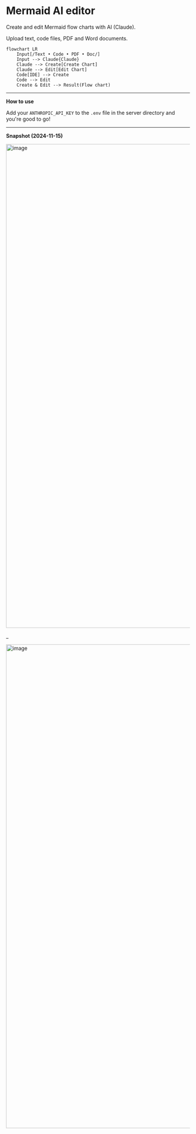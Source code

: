 # Mermaid AI editor

Create and edit Mermaid flow charts with AI (Claude).

Upload text, code files, PDF and Word documents.

```mermaid
flowchart LR
    Input[/Text • Code • PDF • Doc/]
    Input --> Claude{Claude}
    Claude --> Create[Create Chart]
    Claude --> Edit[Edit Chart]
    Code[IDE] --> Create
    Code --> Edit
    Create & Edit --> Result(Flow chart)
```

---

**How to use**

Add your `ANTHROPIC_API_KEY` to the `.env` file in the server directory and you're good to go!

---

**Snapshot (2024-11-15)**

<img width="1321" alt="image" src="https://github.com/user-attachments/assets/d58cdd8a-9a7a-42cd-896d-bcf1d0475e98">

_

<img width="1321" alt="image" src="https://github.com/user-attachments/assets/5c709e1a-4a3e-426a-bacc-7bd5066e3e63">
